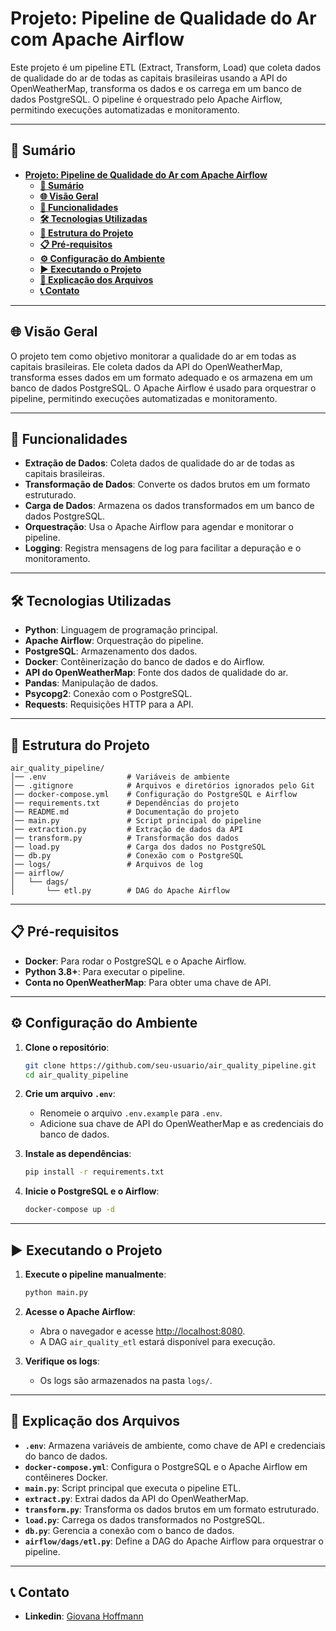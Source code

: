 # **Projeto: Pipeline de Qualidade do Ar com Apache Airflow**

Este projeto é um pipeline ETL (Extract, Transform, Load) que coleta dados de qualidade do ar de todas as capitais brasileiras usando a API do OpenWeatherMap, transforma os dados e os carrega em um banco de dados PostgreSQL. O pipeline é orquestrado pelo Apache Airflow, permitindo execuções automatizadas e monitoramento.

---

## **📌 Sumário**
- [**Projeto: Pipeline de Qualidade do Ar com Apache Airflow**](#projeto-pipeline-de-qualidade-do-ar-com-apache-airflow)
  - [**📌 Sumário**](#-sumário)
  - [**🌐 Visão Geral**](#-visão-geral)
  - [**🚀 Funcionalidades**](#-funcionalidades)
  - [**🛠 Tecnologias Utilizadas**](#-tecnologias-utilizadas)
  - [**📂 Estrutura do Projeto**](#-estrutura-do-projeto)
  - [**📋 Pré-requisitos**](#-pré-requisitos)
  - [**⚙ Configuração do Ambiente**](#-configuração-do-ambiente)
  - [**▶ Executando o Projeto**](#-executando-o-projeto)
  - [**📄 Explicação dos Arquivos**](#-explicação-dos-arquivos)
  - [**📞 Contato**](#-contato)

---

## **🌐 Visão Geral**
O projeto tem como objetivo monitorar a qualidade do ar em todas as capitais brasileiras. Ele coleta dados da API do OpenWeatherMap, transforma esses dados em um formato adequado e os armazena em um banco de dados PostgreSQL. O Apache Airflow é usado para orquestrar o pipeline, permitindo execuções automatizadas e monitoramento.

---

## **🚀 Funcionalidades**
- **Extração de Dados**: Coleta dados de qualidade do ar de todas as capitais brasileiras.
- **Transformação de Dados**: Converte os dados brutos em um formato estruturado.
- **Carga de Dados**: Armazena os dados transformados em um banco de dados PostgreSQL.
- **Orquestração**: Usa o Apache Airflow para agendar e monitorar o pipeline.
- **Logging**: Registra mensagens de log para facilitar a depuração e o monitoramento.

---

## **🛠 Tecnologias Utilizadas**
- **Python**: Linguagem de programação principal.
- **Apache Airflow**: Orquestração do pipeline.
- **PostgreSQL**: Armazenamento dos dados.
- **Docker**: Contêinerização do banco de dados e do Airflow.
- **API do OpenWeatherMap**: Fonte dos dados de qualidade do ar.
- **Pandas**: Manipulação de dados.
- **Psycopg2**: Conexão com o PostgreSQL.
- **Requests**: Requisições HTTP para a API.

---

## **📂 Estrutura do Projeto**
```
air_quality_pipeline/
│── .env                  # Variáveis de ambiente
│── .gitignore            # Arquivos e diretórios ignorados pelo Git
│── docker-compose.yml    # Configuração do PostgreSQL e Airflow
│── requirements.txt      # Dependências do projeto
│── README.md             # Documentação do projeto
│── main.py               # Script principal do pipeline
│── extraction.py         # Extração de dados da API
│── transform.py          # Transformação dos dados
│── load.py               # Carga dos dados no PostgreSQL
│── db.py                 # Conexão com o PostgreSQL
│── logs/                 # Arquivos de log
│── airflow/
│   └── dags/
│       └── etl.py        # DAG do Apache Airflow
```

---

## **📋 Pré-requisitos**
- **Docker**: Para rodar o PostgreSQL e o Apache Airflow.
- **Python 3.8+**: Para executar o pipeline.
- **Conta no OpenWeatherMap**: Para obter uma chave de API.

---

## **⚙ Configuração do Ambiente**
1. **Clone o repositório**:
   ```bash
   git clone https://github.com/seu-usuario/air_quality_pipeline.git
   cd air_quality_pipeline
   ```

2. **Crie um arquivo `.env`**:
   - Renomeie o arquivo `.env.example` para `.env`.
   - Adicione sua chave de API do OpenWeatherMap e as credenciais do banco de dados.

3. **Instale as dependências**:
   ```bash
   pip install -r requirements.txt
   ```

4. **Inicie o PostgreSQL e o Airflow**:
   ```bash
   docker-compose up -d
   ```

---

## **▶ Executando o Projeto**
1. **Execute o pipeline manualmente**:
   ```bash
   python main.py
   ```

2. **Acesse o Apache Airflow**:
   - Abra o navegador e acesse [http://localhost:8080](http://localhost:8080).
   - A DAG `air_quality_etl` estará disponível para execução.

3. **Verifique os logs**:
   - Os logs são armazenados na pasta `logs/`.

---

## **📄 Explicação dos Arquivos**
- **`.env`**: Armazena variáveis de ambiente, como chave de API e credenciais do banco de dados.
- **`docker-compose.yml`**: Configura o PostgreSQL e o Apache Airflow em contêineres Docker.
- **`main.py`**: Script principal que executa o pipeline ETL.
- **`extract.py`**: Extrai dados da API do OpenWeatherMap.
- **`transform.py`**: Transforma os dados brutos em um formato estruturado.
- **`load.py`**: Carrega os dados transformados no PostgreSQL.
- **`db.py`**: Gerencia a conexão com o banco de dados.
- **`airflow/dags/etl.py`**: Define a DAG do Apache Airflow para orquestrar o pipeline.

---

## **📞 Contato**
- **Linkedin**: [Giovana Hoffmann](www.linkedin.com/in/giovana-hoffmann-a53987255)

